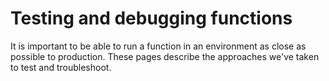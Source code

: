 # Testing and debugging functions

It is important to be able to run a function in an environment as close as possible to production. These pages describe the approaches we've taken to test and troubleshoot.

